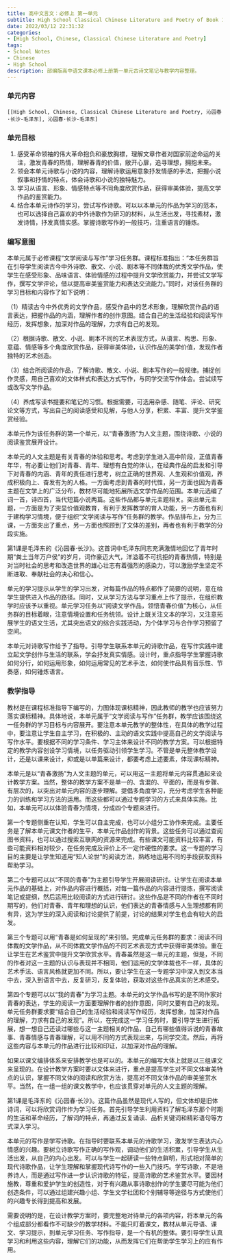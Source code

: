 ```yaml
---
title: 高中文言文：必修上 第一单元
subtitle: High School Classical Chinese Literature and Poetry of Book 1 Chapter 1
date: 2022/03/12 22:31:32
categories:
- [High School, Chinese, Classical Chinese Literature and Poetry]
tags:
- School Notes
- Chinese
- High School
description: 部编版高中语文课本必修上册第一单元古诗文笔记与教学内容整理。
---
```


### 单元内容

```template:contents
[[High School, Chinese, Classical Chinese Literature and Poetry, 沁园春·长沙-毛泽东], 沁园春·长沙-毛泽东]
```

### 单元目标

1. 感受革命领袖的伟大革命抱负和豪放胸襟，理解文章作者对国家前途命运的关注，激发青春的热情，理解春青的价值，敞开心扉，追寻理想，拥抱未来。
2. 领会本单元诗歌与小说的内容，理解诗歌运用意象抒发情感的手法，把握小说叙事和抒情的特点，体会诗歌和小说的独特魅力。
3. 学习从语言、形象、情感特点等不同角度欣赏作品，获得审美体验，提高文学作品的鉴赏能力。
4. 结合本单元诗作的学习，尝试写作诗歌。可以以本单元的作品为学习的范本，也可以选择自己喜欢的中外诗歌作为研习的材料，从生活出发，寻找素材，激发诗情，抒发真情实感。掌握诗歌写作的一般技巧，注重语言的锤炼。

### 编写意图

本单元属于必修课程“文学阅读与写作”学习任务群。课程标准指出：“本任务群旨在引导学生阅读古今中外诗歌、散文、小说、剧本等不同体裁的优秀文学作品，使学生在感受形象、品味语言、体验情感的过程中提升文学欣赏能力，并尝试文学写作，撰写文学评论，借以提高审美鉴赏能力和表达交流能力。”同时，对该任务群的学习目标和内容作了如下说明：

（1）精读古今中外优秀的文学作品，感受作品中的艺术形象，理解欣赏作品的语言表达，把握作品的内涵，理解作者的创作意图。结合自己的生活经验和阅读写作经历，发挥想象，加深对作品的理解，力求有自己的发现。

（2）根据诗歌、散文、小说、剧本不同的艺术表现方式，从语言、构思、形象、意蕴、情感等多个角度欣赏作品，获得审美体验，认识作品的美学价值，发现作者独特的艺术创造。

（3）结合所阅读的作品，了解诗歌、散文、小说、剧本写作的一般规律。捕捉创作灵感，用自己喜欢的文体样式和表达方式写作，与同学交流写作体会。尝试续写或改写文学作品。

（4）养成写读书提要和笔记的习惯。根据需要，可选用杂感、随笔、评论、研究论文等方式，写出自己的阅读感受和见解，与他人分享，积累、丰富、提升文学鉴赏经验。

本单元作为该任务群的第一个单元，以“青春激扬”为人文主题，围绕诗歌、小说的阅读鉴赏展开设计。

本单元的人文主题是有关青春的体验和思考。考虑到学生进入高中阶段，正值青春年华，有必要让他们对青春、青年、理想有白觉的体认，在经典作品的启发和引导下对青春的内涵、青年的责任进行思考，树立正确的世界观、人生观和价值观，养成积极向上、奋发有为的人格。一方面考虑到青春的时代性，另一方面也因为青春主题在文学上的广泛分布，教材尽可能地拓展所选文学作品的范围。本单元选编了词一首，诗四首，当代短篇小说两篇。这些作品都与单元主题相关。突出单元主题，一方面是为了突显价值观教育，有利于发挥教学的育人功能，另一方面也有利于建构学习情境，便于组织“文学阅读与写作”任务群的教学。作品排布上，分为三课，一方面突出了重点，另一方面也照顾到了文体的差别，再者也有利于教学的分段实施。

第1课是毛泽东的《沁园春·长沙》。这首词中毛泽东同志充满激情地回忆了青年时期“粪土当年万户侯”的岁月，词作豪迈大气，洋溢着不可抗拒的青春热情，特别是对当时社会的思考和改造世界的雄心壮志有着强烈的感染力，可以激励学生坚定不断进取、奉献社会的决心和信心。

单元的学习提示从学生的学习出发，对每篇作品的特点都作了简要的说明，意在给学生提供进入作品的路径。同时，又从学习方法与学习重点上作了提示，在组织教学时应该予以重视。单元学习任务以“阅读文学作品，领悟青春价值”为核心，从任务群的目标着眼，注意情境设置和任务统领。设计上既关注文本的学习，又注意拓展学生的语文生活，尤其突出语文的综合实践活动，为个体学习与合作学习预留了空间。

本单元对诗歌写作给予了指导。引导学生联系本单元的诗歌作品，在写作实践中建立起文学创作与生活的联系，学会抒发真实情感。设计时，重点指导学生掌握诗歌如何分行，如何运用形象，如何运用常见的艺术手法，如何使作品具有音乐性、节奏感，如何锤炼语言。

### 教学指导

教材是在课程标准指导下编写的，力图体现课标精神，因此教师的教学也应该努力落实课标精神。具体地说，本单元属于“文学阅读与写作”任务群，教学应该围绕这一任务群的学习目标与内容展开。要注意本单元教学的整体性，在具体的教学过程中，要注意让学生自主学习，在积极的、主动的语文实践中提高自己的文学阅读与写作水平。要根据不同的学习条件、学习主体来设计不同的教学方案。可以根据特定的教学内容创设学习情境，以任务驱动引领学生学习。不管是单元整体教学设计，还是以课来设计，抑或是以单篇来设计，都要考虑上述要素，体现课标精神。

本单元是以“青春激扬”为人文主题的单元，可以用这一主题将单元内容贯通起来设计教学方案。当然，整体的教学方案不是单一的、含混的、平面的，而是有步骤、有层次的，以突出对单元内容的逐步理解。提倡多角度学习，充分考虑学生各种能力的训练和学习方法的运用。而这些都可以通过专题学习的方式来具体实施。比如，本单元可以以体验青春为情境，分成四个专题来进行。

第一个专题侧重在认知，学生可以自主完成，也可以小组分工协作来完成。主要任务是了解本单元课文作者的生平，本单元作品创作的背景。这些任务可以通过查阅图书资料，也可以通过搜索互联网的资源来完成。有些课文可能资料比较丰富，有些可能资料相对较少，在任务完成及评价上不一定作硬性的要求。这一专题的学习目的主要是让学生知道用“知人论世”的阅读方法，熟练地运用不同的手段获取资料帮助学习。

第二个专题可以以“不同的青春”为主题引导学生开展阅读研讨。让学生在阅读本单元作品的基础上，对作品内容进行概括，对每一篇作品的内容进行提炼，撰写阅读笔记或提纲，然后运用比较阅读的方式进行研讨。这些作品是不同的作者在不同时期写的，他们对青春、青年和理想的认识，他们表达的青春情感与人生理想都有同有异，这为学生的深入阅读和讨论提供了前提，讨论的结果对学生也会有较大的启发。

第三个专题可以用“青春是如何呈现的”来引领。完成单元任务群的要求：阅读不同体裁的文学作品，从不同体裁文学作品的不同艺术表现方式中获得审美体验。重在让学生在艺术鉴赏中提升文学欣赏水平。青春虽然是这一单元的主题，但是，不同的作者对这一主题的认识与表现并不相同，他们运用的文学体裁也不一样，具体的艺术手法、语言风格就更加不同。所以，要让学生在这一专题学习中深入到文本当中去，深入到语言中去，反复研习，反复体验，获取对这些作品真实的艺术感受。

第四个专题可以以“我的青春”为学习主题。本单元的文学作品书写的是不同作家对青春的表达，学生的阅读一方面要理解作者的创作意图，同时又要有自己的发现。单元任务群要求要“结合自己的生活经验和阅读写作经历，发挥想象，加深对作品的理解，力求有自己的发现”。所以，在完成这一学习任务时，要引导学生进行拓展，想一想自己还读过哪些与这一主题相关的作品，自己有哪些值得诉说的青春故事、青春情感与青春理解，可以用不同的方式表现出来，与同学交流。然后，再将这些内容与本单元的作品进行比较和印证，以加深对作品的理解。

如果以课文编排体系来安排教学也是可以的。本单元的编写大体上就是以三组课文来呈现的。在设计教学方案时要以文体来进行，重点是提高学生对不同文体审美特点的认识，掌握不同文体的阅读和欣赏方法，提高对不同文体作品的审美鉴赏水平。当然，在一组一组的课文教学中，也应该贯穿对单元的人文主题的理解。

第1课是毛泽东的《沁园春·长沙》。这篇作品虽然是现代人写的，但文体却是旧体诗词，可以将欣赏词作作为学习任务。首先引导学生利用资料了解毛泽东那个时期的生活和革命经历，了解词的特点，再通过反复诵读、品析关键词和精彩语句等方式深入学习。

本单元的写作是学写诗歌。在指导时要联系本单元的诗歌学习，激发学生表达内心情感的兴趣。要树立诗歌写作正确的写作观，调动他们的生活积累，引导学生从生活出发，从自己的内心出发。可以与学生一起研读一些特点鲜明，形式相对简单的现代诗歌作品，让学生理解和掌握现代诗写作的一些入门技巧。学写诗歌，不是培养诗人，而是通过写作进一步认识诗歌的特征，提高诗歌的艺术鉴赏水平。要因材施教，尊重和爱护学生的创造性，对于有兴趣从事诗歌创作的学生要尽可能为他们创造条件，可以通过组建兴趣小组、学生文学社团和个别辅导等途径与方式使他们的兴趣专长得到提高和发展。

需要说明的是，在设计教学方案时，要完整地对待单元的各项内容，将本单元的各个组成部分都看作不可缺少的教学材料。不能只盯着课文，教材从单元导语、课文、学习提示，到单元学习任务、写作指导，是一个有机的整体。要引导学生认真学习和利用这些内容，理解它们的功能，从而发挥它们在帮助学生学习上的应有作用。
